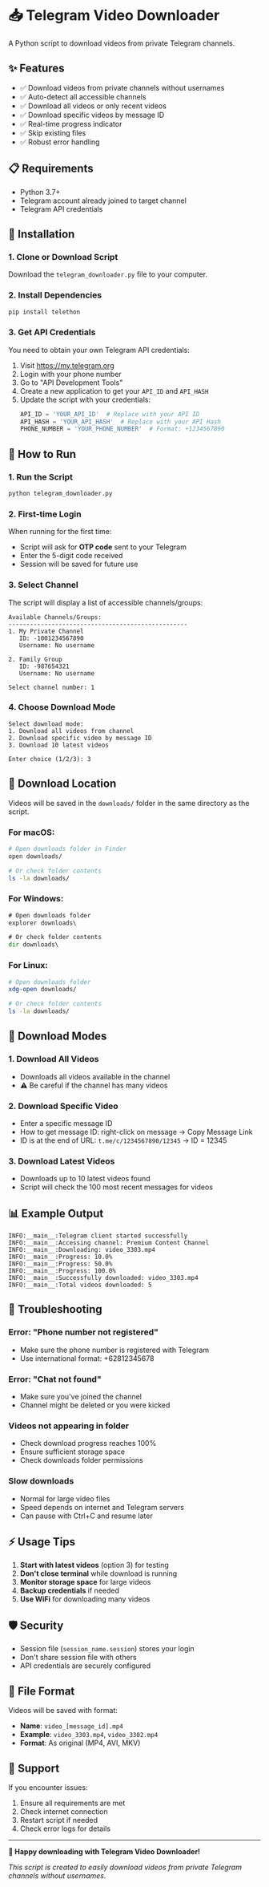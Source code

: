 # 📥 Telegram Video Downloader

A Python script to download videos from private Telegram channels.

## ✨ Features

- ✅ Download videos from private channels without usernames
- ✅ Auto-detect all accessible channels
- ✅ Download all videos or only recent videos
- ✅ Download specific videos by message ID
- ✅ Real-time progress indicator
- ✅ Skip existing files
- ✅ Robust error handling

## 📋 Requirements

- Python 3.7+
- Telegram account already joined to target channel
- Telegram API credentials

## 🚀 Installation

### 1. Clone or Download Script
Download the `telegram_downloader.py` file to your computer.

### 2. Install Dependencies
```bash
pip install telethon
```

### 3. Get API Credentials
You need to obtain your own Telegram API credentials:

1. Visit https://my.telegram.org
2. Login with your phone number
3. Go to "API Development Tools"
4. Create a new application to get your `API_ID` and `API_HASH`
5. Update the script with your credentials:
   ```python
   API_ID = 'YOUR_API_ID'  # Replace with your API ID
   API_HASH = 'YOUR_API_HASH'  # Replace with your API Hash
   PHONE_NUMBER = 'YOUR_PHONE_NUMBER'  # Format: +1234567890
   ```

## 📱 How to Run

### 1. Run the Script
```bash
python telegram_downloader.py
```

### 2. First-time Login
When running for the first time:
- Script will ask for **OTP code** sent to your Telegram
- Enter the 5-digit code received
- Session will be saved for future use

### 3. Select Channel
The script will display a list of accessible channels/groups:
```
Available Channels/Groups:
--------------------------------------------------
1. My Private Channel
   ID: -1001234567890
   Username: No username

2. Family Group  
   ID: -987654321
   Username: No username

Select channel number: 1
```

### 4. Choose Download Mode
```
Select download mode:
1. Download all videos from channel
2. Download specific video by message ID
3. Download 10 latest videos

Enter choice (1/2/3): 3
```

## 📁 Download Location

Videos will be saved in the `downloads/` folder in the same directory as the script.

### For macOS:
```bash
# Open downloads folder in Finder
open downloads/

# Or check folder contents
ls -la downloads/
```

### For Windows:
```cmd
# Open downloads folder
explorer downloads\

# Or check folder contents  
dir downloads\
```

### For Linux:
```bash
# Open downloads folder
xdg-open downloads/

# Or check folder contents
ls -la downloads/
```

## 🎯 Download Modes

### 1. Download All Videos
- Downloads all videos available in the channel
- ⚠️ Be careful if the channel has many videos

### 2. Download Specific Video
- Enter a specific message ID
- How to get message ID: right-click on message → Copy Message Link
- ID is at the end of URL: `t.me/c/1234567890/12345` → ID = 12345

### 3. Download Latest Videos
- Downloads up to 10 latest videos found
- Script will check the 100 most recent messages for videos

## 📊 Example Output

```
INFO:__main__:Telegram client started successfully
INFO:__main__:Accessing channel: Premium Content Channel
INFO:__main__:Downloading: video_3303.mp4
INFO:__main__:Progress: 10.0%
INFO:__main__:Progress: 50.0%
INFO:__main__:Progress: 100.0%
INFO:__main__:Successfully downloaded: video_3303.mp4
INFO:__main__:Total videos downloaded: 5
```

## 🔧 Troubleshooting

### Error: "Phone number not registered"
- Make sure the phone number is registered with Telegram
- Use international format: +62812345678

### Error: "Chat not found"
- Make sure you've joined the channel
- Channel might be deleted or you were kicked

### Videos not appearing in folder
- Check download progress reaches 100%
- Ensure sufficient storage space
- Check downloads folder permissions

### Slow downloads
- Normal for large video files
- Speed depends on internet and Telegram servers
- Can pause with Ctrl+C and resume later

## ⚡ Usage Tips

1. **Start with latest videos** (option 3) for testing
2. **Don't close terminal** while download is running
3. **Monitor storage space** for large videos
4. **Backup credentials** if needed
5. **Use WiFi** for downloading many videos

## 🛡️ Security

- Session file (`session_name.session`) stores your login
- Don't share session file with others
- API credentials are securely configured

## 📝 File Format

Videos will be saved with format:
- **Name**: `video_[message_id].mp4`
- **Example**: `video_3303.mp4`, `video_3302.mp4`
- **Format**: As original (MP4, AVI, MKV)

## 🤝 Support

If you encounter issues:
1. Ensure all requirements are met
2. Check internet connection
3. Restart script if needed
4. Check error logs for details

---

**🎉 Happy downloading with Telegram Video Downloader!**

*This script is created to easily download videos from private Telegram channels without usernames.*
